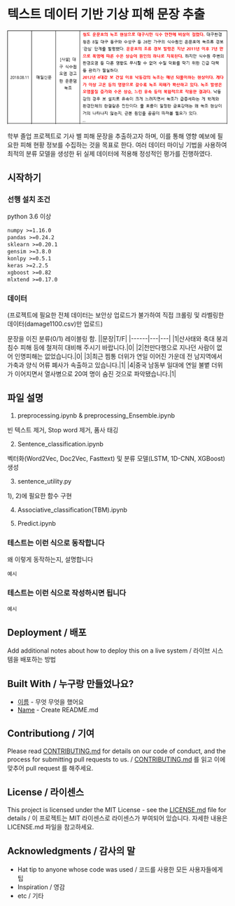# 텍스트 데이터 기반 기상 피해 문장 추출


![aaa](./img/result1.PNG)

학부 졸업 프로젝트로 기사 별 피해 문장을 추출하고자 하며, 이를 통해 영향 예보에 필요한 피해 현황 정보를 수집하는 것을 목표로 한다. 여러 데이터 마이닝 기법을 사용하여 최적의 분류 모델을 생성한 뒤 실제 데이터에 적용해 정성적인 평가를 진행하였다.

## 시작하기

### 선행 설치 조건

python 3.6 이상

```
numpy >=1.16.0
pandas >=0.24.2
sklearn >=0.20.1
gensim >=3.8.0
konlpy >=0.5.1
keras >=2.2.5
xgboost >=0.82
mlxtend >=0.17.0
```
### 데이터

(프로젝트에 필요한 전체 데이터는 보안상 업로드가 불가하여 직접 크롤링 및 라벨링한 데이터(damage1100.csv)만 업로드)

문장을 이진 분류(0/1) 레이블링 함.
||문장|T/F|
|------|---|---|
|1|산사태와 축대 붕괴 침수 피해 등에 철저히 대비해 주시기 바랍니다.|0|
|2|천만다행으로 지나던 사람이 없어 인명피해는 없었습니다.|0|
|3|최근 찜통 더위가 연일 이어진 가운데 전 남지역에서 가축과 양식 어류 폐사가 속출하고 있습니다.|1|
|4|중국 남동부 일대에 연일 불볕 더위가 이어지면서 열사병으로 20여 명이 숨진 것으로 파악됐습니다.|1|

## 파일 설명
1) preprocessing.ipynb \& preprocessing_Ensemble.ipynb

빈 텍스트 제거, Stop word 제거, 품사 태깅

2) Sentence_classification.ipynb

벡터화(Word2Vec, Doc2Vec, Fasttext) 및 분류 모델(LSTM, 1D-CNN, XGBoost) 생성

3) sentence_utility.py

1), 2)에 필요한 함수 구현

4) Associative_classification(TBM).ipynb

5) Predict.ipynb


### 테스트는 이런 식으로 동작합니다

왜 이렇게 동작하는지, 설명합니다

```
예시
```

### 테스트는 이런 식으로 작성하시면 됩니다

```
예시
```

## Deployment / 배포

Add additional notes about how to deploy this on a live system / 라이브 시스템을 배포하는 방법

## Built With / 누구랑 만들었나요?

* [이름](링크) - 무엇 무엇을 했어요
* [Name](Link) - Create README.md

## Contributiong / 기여

Please read [CONTRIBUTING.md](https://gist.github.com/PurpleBooth/b24679402957c63ec426) for details on our code of conduct, and the process for submitting pull requests to us. / [CONTRIBUTING.md](https://gist.github.com/PurpleBooth/b24679402957c63ec426) 를 읽고 이에 맞추어 pull request 를 해주세요.

## License / 라이센스

This project is licensed under the MIT License - see the [LICENSE.md](https://gist.github.com/PurpleBooth/LICENSE.md) file for details / 이 프로젝트는 MIT 라이센스로 라이센스가 부여되어 있습니다. 자세한 내용은 LICENSE.md 파일을 참고하세요.

## Acknowledgments / 감사의 말

* Hat tip to anyone whose code was used / 코드를 사용한 모든 사용자들에게 팁
* Inspiration / 영감
* etc / 기타
